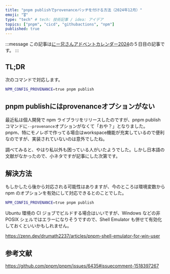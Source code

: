 ```yaml
---
title: "pnpm publishでprovenanceバッヂを付ける方法（2024年12月）"
emoji: "🎖️"
type: "tech" # tech: 技術記事 / idea: アイデア
topics: ["pnpm", "cicd", "githubactions", "npm"]
published: true
---
```


:::message
この記事は[にー兄さんアドベントカレンダー2024](https://qiita.com/advent-calendar/2024/ninisan-2024)の５日目の記事です。
:::

## TL;DR

次のコマンドで対応します。

```sh
NPM_CONFIG_PROVENANCE=true pnpm publish
```

## pnpm publishにはprovenanceオプションがない

<!-- textlint-disable -->
最近私は個人開発で npm ライブラリをリリースしたのですが、pnpm publish コマンドに`--provenance`オプションがなくて「おや？」となりました。
pnpm、特にモノレポで作ってる場合はworkspace機能が充実しているので便利なのですが、実装されていないのは意外でしたね。
<!-- textlint-enable -->

調べてみると、やはり私以外も困っている人がいたようでした。しかし日本語の文献がなかったので、小ネタですが記事にした次第です。

## 解決方法

もしかしたら後から対応される可能性はありますが、今のところは環境変数から npm のオプションを有効にして対応できるとのことでした。

```sh
NPM_CONFIG_PROVENANCE=true pnpm publish
```

<!-- textlint-disable -->
Ubuntu 環境の CI ジョブでビルドする場合はいいですが、Windows などの非 POSIX シェルではエラーになりそうですので、Shell Emulator も併せて有効化しておくといいかもしれません。
<!-- textlint-enable -->

https://zenn.dev/drumath2237/articles/pnpm-shell-emulator-for-win-user


## 参考文献

https://github.com/pnpm/pnpm/issues/6435#issuecomment-1518397267